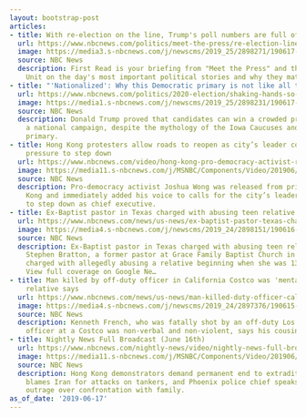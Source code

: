 ```yaml
---
layout: bootstrap-post
articles:
- title: With re-election on the line, Trump's poll numbers are full of warning signs
  url: https://www.nbcnews.com/politics/meet-the-press/re-election-line-trump-s-poll-numbers-are-full-warning-n1018156
  image: https://media3.s-nbcnews.com/j/newscms/2019_25/2898271/190617-donald-trump-mn-0815_820e8518e39d8419f0276b4470a892fe.nbcnews-fp-1200-630.jpg
  source: NBC News
  description: First Read is your briefing from "Meet the Press" and the NBC Political
    Unit on the day's most important political stories and why they matter.
- title: "'Nationalized': Why this Democratic primary is not like all the rest"
  url: https://www.nbcnews.com/politics/2020-election/shaking-hands-so-2008-presidential-primary-has-been-nationalized-n1017926
  image: https://media1.s-nbcnews.com/j/newscms/2019_25/2898231/190617-pete-buttigieg-mn-ONE_TIME_USE_ONLY-0750_1482493163567f20dc3fdd7faacd161b.nbcnews-fp-1200-630.jpg
  source: NBC News
  description: Donald Trump proved that candidates can win a crowded primary with
    a national campaign, despite the mythology of the Iowa Caucuses and New Hampshire
    primary.
- title: Hong Kong protesters allow roads to reopen as city’s leader comes under increased
    pressure to step down
  url: https://www.nbcnews.com/video/hong-kong-pro-democracy-activist-released-from-prison-demands-carrie-lam-s-resignation-62074949512
  image: https://media11.s-nbcnews.com/j/MSNBC/Components/Video/201906/1150363952.nbcnews-fp-1200-630.jpg
  source: NBC News
  description: Pro-democracy activist Joshua Wong was released from prison in Hong
    Kong and immediately added his voice to calls for the city’s leader, Carrie Lam,
    to step down as chief executive.
- title: Ex-Baptist pastor in Texas charged with abusing teen relative - NBC News
  url: https://www.nbcnews.com/news/us-news/ex-baptist-pastor-texas-charged-abusing-teen-relative-n1018101
  image: https://media4.s-nbcnews.com/j/newscms/2019_24/2898151/190616-pastor-arrested-sex-abuse-axc__6beb16cb0fa05c91911a490d477b1b05.nbcnews-fp-1200-630.jpg
  source: NBC News
  description: Ex-Baptist pastor in Texas charged with abusing teen relative NBC News
    Stephen Bratton, a former pastor at Grace Family Baptist Church in Texas, was
    charged with allegedly abusing a relative beginning when she was 13 years old.
    View full coverage on Google Ne…
- title: Man killed by off-duty officer in California Costco was 'mentally challenged,'
    relative says
  url: https://www.nbcnews.com/news/us-news/man-killed-duty-officer-california-costco-was-mentally-challenged-cousin-n1018086
  image: https://media4.s-nbcnews.com/j/newscms/2019_24/2897376/190615-costco-shooting-al-0941_90c5f97e980c1f2793d315ee431287db.nbcnews-fp-1200-630.jpg
  source: NBC News
  description: Kenneth French, who was fatally shot by an off-duty Los Angeles police
    officer at a Costco was non-verbal and non-violent, says his cousin Rick Shureih.
- title: Nightly News Full Broadcast (June 16th)
  url: https://www.nbcnews.com/nightly-news/video/nightly-news-full-broadcast-june-16th-62060101909
  image: https://media11.s-nbcnews.com/j/MSNBC/Components/Video/201906/hong_kong.nbcnews-fp-1200-630.jpg
  source: NBC News
  description: Hong Kong demonstrators demand permanent end to extradition bill, Pompeo
    blames Iran for attacks on tankers, and Phoenix police chief speaks out amid growing
    outrage over confrontation with family.
as_of_date: '2019-06-17'
---
```


